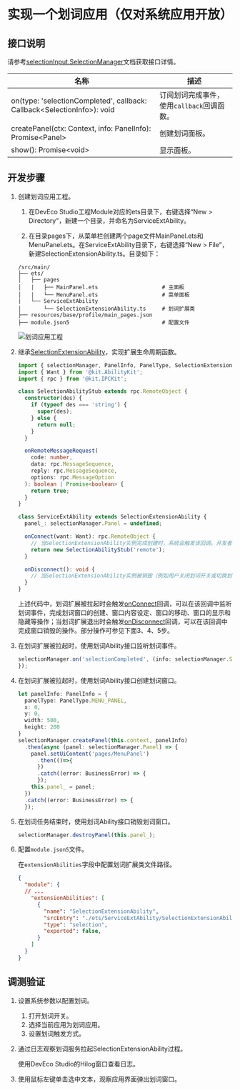 # 实现一个划词应用（仅对系统应用开放）

<!--Kit: Basic Services Kit-->
<!--Subsystem: SelectionInput-->
<!--Owner: @no86-->
<!--Designer: @mmwwbb-->
<!--Tester: @dong-dongzhen-->
<!--Adviser: @fang-jinxu-->

## 接口说明

请参考[selectionInput.SelectionManager](../../reference/apis-basic-services-kit/js-apis-selectionInput-selectionManager-sys.md)文档获取接口详情。

| 名称 | 描述 |
| ---- | ---- |
| on(type: 'selectionCompleted', callback: Callback\<SelectionInfo\>): void | 订阅划词完成事件，使用`callback`回调函数。 |
| createPanel(ctx: Context, info: PanelInfo): Promise\<Panel\> | 创建划词面板。 |
| show(): Promise\<void\> | 显示面板。 |

## 开发步骤

1. 创建划词应用工程。

    1. 在DevEco Studio工程Module对应的ets目录下，右键选择“New > Directory”，新建一个目录，并命名为ServiceExtAbility。

    2. 在目录pages下，从菜单栏创建两个page文件MainPanel.ets和MenuPanel.ets。在ServiceExtAbility目录下，右键选择“New > File”，新建SelectionExtensionAbility.ts。目录如下：

    ```
    /src/main/
    ├── ets/
    │   ├── pages
    │   |   ├── MainPanel.ets                    # 主面板
    │   |   └── MenuPanel.ets                    # 菜单面板
    |   └── ServiceExtAbility
    │       └── SelectionExtensionAbility.ts     # 划词扩展类
    ├── resources/base/profile/main_pages.json
    ├── module.json5                             # 配置文件
    ```

    ![划词应用工程](figures/selection-application-project.png)

2. 继承[SelectionExtensionAbility](../../reference/apis-basic-services-kit/js-apis-selectionInput-selectionExtensionAbility-sys.md)，实现扩展生命周期函数。
    ```ts
    import { selectionManager, PanelInfo, PanelType, SelectionExtensionAbility, BusinessError } from '@kit.BasicServicesKit';
    import { Want } from '@kit.AbilityKit';
    import { rpc } from '@kit.IPCKit';

    class SelectionAbilityStub extends rpc.RemoteObject {
      constructor(des) {
        if (typeof des === 'string') {
          super(des);
        } else {
          return null;
        }
      }

      onRemoteMessageRequest(
        code: number,
        data: rpc.MessageSequence,
        reply: rpc.MessageSequence,
        options: rpc.MessageOption
      ): boolean | Promise<boolean> {
        return true;
      }
    }

    class ServiceExtAbility extends SelectionExtensionAbility {
      panel_: selectionManager.Panel = undefined;

      onConnect(want: Want): rpc.RemoteObject {
        // 当SelectionExtensionAbility实例完成创建时，系统会触发该回调。开发者可在该回调中执行初始化逻辑（如定义变量、加载资源、监听划词事件等）。
        return new SelectionAbilityStub('remote');
      }

      onDisconnect(): void {
        // 当SelectionExtensionAbility实例被销毁（例如用户关闭划词开关或切换划词应用）时，系统触发该回调。开发者可以在该生命周期中执行资源清理、数据保存等相关操作。
      }
    }
    ```
    上述代码中，划词扩展被拉起时会触发[onConnect](../../reference/apis-basic-services-kit/js-apis-selectionInput-selectionExtensionAbility-sys.md#onconnect)回调，可以在该回调中监听划词事件，完成划词窗口的创建、窗口内容设定、窗口的移动、窗口的显示和隐藏等操作；当划词扩展退出时会触发[onDisconnect](../../reference/apis-basic-services-kit/js-apis-selectionInput-selectionExtensionAbility-sys.md#ondisconnect)回调，可以在该回调中完成窗口销毁的操作。部分操作可参见下面3、4、5步。

3. 在划词扩展被拉起时，使用划词Ability接口监听划词事件。
    ```ts
    selectionManager.on('selectionCompleted', (info: selectionManager.SelectionInfo) => {
    });
    ```

4. 在划词扩展被拉起时，使用划词Ability接口创建划词窗口。
    ```ts
    let panelInfo: PanelInfo = {
      panelType: PanelType.MENU_PANEL,
      x: 0,
      y: 0,
      width: 500,
      height: 200
    }
    selectionManager.createPanel(this.context, panelInfo)
      .then(async (panel: selectionManager.Panel) => {
        panel.setUiContent('pages/MenuPanel')
          .then(()=>{
          })
          .catch((error: BusinessError) => {
          });
        this.panel_ = panel;
      })
      .catch((error: BusinessError) => {
      });
    ```
5. 在划词任务结束时，使用划词Ability接口销毁划词窗口。
    ```ts
    selectionManager.destroyPanel(this.panel_);
    ```

6. 配置`module.json5`文件。

    在`extensionAbilities`字段中配置划词扩展类文件路径。

    ```json
    {
      "module": {
      // ...
        "extensionAbilities": [
          {
            "name": "SelectionExtensionAbility",
            "srcEntry": "./ets/ServiceExtAbility/SelectionExtensionAbility.ts",
            "type": "selection",
            "exported": false,
          }
        ]
      }
    }
    ```

## 调测验证

1. 设置系统参数以配置划词。

    1. 打开划词开关。
    2. 选择当前应用为划词应用。
    3. 设置划词触发方式。

2. 通过日志观察划词服务拉起SelectionExtensionAbility过程。

    使用DevEco Studio的Hilog窗口查看日志。

3. 使用鼠标左键单击选中文本，观察应用界面弹出划词窗口。
